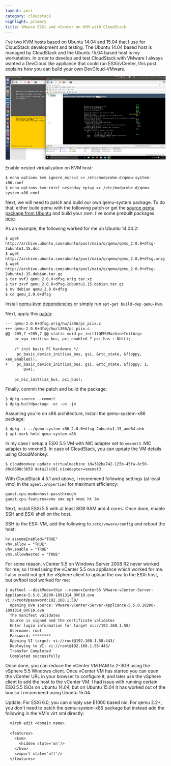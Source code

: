 ```yaml
---
layout: post
category: cloudstack
highlight: primary
title: VMware ESXi and vCenter on KVM with CloudStack
---
```


I've two KVM hosts based on Ubuntu 14.04 and 15.04 that I use for CloudStack
development and testing. The Ubuntu 14.04 based host is managed by CloudStack
and the Ubuntu 15.04 based host is my workstation. In order
to develop and test CloudStack with VMware I always wanted a DevCloud like
appliance that could run ESXi/vCenter, this post explains how you can build your
own DevCloud-VMware.

<div class="post-image">
    <img src="/images/cloudstack/vmware-on-kvm.png">
</div>

Enable nested virtualization on KVM host:

    $ echo options kvm ignore_msrs=1 >> /etc/modprobe.d/qemu-system-x86.conf
    $ echo options kvm-intel nested=y ept=y >> /etc/modprobe.d/qemu-system-x86.conf

Next, we will need to patch and build our own qemu-system package. To do that,
either build qemu with the following patch or get the [source qemu package from Ubuntu](http://packages.ubuntu.com/trusty-updates/qemu)
and build your own. I've some prebuilt packages [here](http://home.apache.org/~bhaisaab/qemu).

As an example, the following worked for me on Ubuntu 14.04.2:

    $ wget http://archive.ubuntu.com/ubuntu/pool/main/q/qemu/qemu_2.0.0+dfsg-2ubuntu1.15.dsc
    $ wget http://archive.ubuntu.com/ubuntu/pool/main/q/qemu/qemu_2.0.0+dfsg.orig.tar.xz
    $ wget http://archive.ubuntu.com/ubuntu/pool/main/q/qemu/qemu_2.0.0+dfsg-2ubuntu1.15.debian.tar.gz
    $ tar xvfJ qemu_2.0.0+dfsg.orig.tar.xz
    $ tar zxvf qemu_2.0.0+dfsg-2ubuntu1.15.debian.tar.gz
    $ mv debian qemu_2.0.0+dfsg
    $ cd qemu_2.0.0+dfsg

Install [qemu-kvm dependencies](http://wiki.qemu.org/Hosts/Linux#Fedora_Linux_.2F_Debian_GNU_Linux_.2F_Ubuntu_Linux_.2F_Linux_Mint) or simply run `apt-get build-dep qemu-kvm`.

Next, apply this [patch](http://mattinaction.blogspot.in/2014/05/install-and-run-full-functional-vmware.html):

    --- qemu-2.0.0+dfsg.orig/hw/i386/pc_piix.c
    +++ qemu-2.0.0+dfsg/hw/i386/pc_piix.c
    @@ -205,7 +205,7 @@ static void pc_init1(QEMUMachineInitArgs
        pc_vga_init(isa_bus, pci_enabled ? pci_bus : NULL);

        /* init basic PC hardware */
    -    pc_basic_device_init(isa_bus, gsi, &rtc_state, &floppy, xen_enabled(),
    +    pc_basic_device_init(isa_bus, gsi, &rtc_state, &floppy, 1,
            0x4);

        pc_nic_init(isa_bus, pci_bus);

Finally, commit the patch and build the package:

    $ dpkg-source --commit
    $ dpkg-buildpackage -uc -us -j4

Assuming you're on x86 architecture, install the qemu-system-x86 package:

    $ dpkg -i ../qemu-system-x86_2.0.0+dfsg-2ubuntu1.15_amd64.deb
    $ apt-mark hold qemu-system-x86

In my case I setup a ESXi 5.5 VM with NIC adapter set to `vmxnet3`.
NIC adapter to vmxnet3. In case of CloudStack, you can update the VM details
using CloudMonkey:

    $ cloudmonkey update virtualmachine id=382ba742-125b-45fa-8c50-d0c8608c3b59 details[0].nicAdapter=vmxnet3

With CloudStack 4.5.1 and above, I recommend following settings (at least vmx) in the `agent.properties` for maximum efficiency:

    guest.cpu.mode=host-passthrough
    guest.cpu.features=vmx smx ept vnmi ht lm

Next, install ESXi 5.5 with at least 8GB RAM and 4 cores. Once done, enable SSH
and ESXi shell on the host.

SSH to the ESXi VM, add the following to `/etc/vmware/config` and reboot the host:

    hv.assumeEnabled="TRUE"
    vhv.allow = "TRUE"
    vhv.enable = "TRUE"
    vmx.allowNested = "TRUE"

For some reason, vCenter 5.5 on Windows Server 2008 R2 never worked for me; so I
tried using the vCenter 5.5 ova appliance which worked for me. I also could not get
the vSphere client to upload the ova to the ESXi host, but ovftool tool worked
for me:

    $ ovftool --diskMode=thin --name=vCenter55 VMware-vCenter-Server-Appliance-5.5.0.10200-1891314_OVF10.ova vi://root@password:192.168.1.58/
      Opening OVA source: VMware-vCenter-Server-Appliance-5.5.0.10200-1891314_OVF10.ova
      The manifest validates
      Source is signed and the certificate validates
      Enter login information for target vi://192.168.1.58/
      Username: root
      Password: ********
      Opening VI target: vi://root@192.168.1.58:443/
      Deploying to VI: vi://root@192.168.1.58:443/
      Transfer Completed
      Completed successfully

Once done, you can reduce the vCenter VM RAM to 2-3GB using the vSphere 5.5
Windows client. Once vCenter VM has started you can open the vCenter URL in your
browser to configure it, and later use the vSphere client to add the host to the
vCenter VM. I had issue with running certain ESXi 5.5 ISOs on Ubuntu 14.04, but
on Ubuntu 15.04 it has worked out of the box so I recommend using Ubuntu 15.04.

Update: For ESXi 6.0, you can simply use E1000 based nic. For qemu 2.2+, you don't need
to patch the qemu-system-x86 package but instead add the following in the VM's
virt xml directly:

      virsh edit <domain name>

      <features>
        <kvm>
          <hidden state='on'/>
        </kvm>
        <vmport state='off'/>
      </features>
